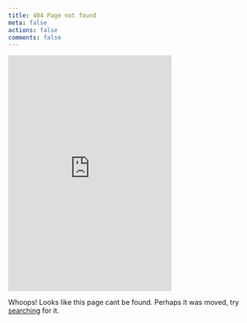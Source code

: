 ```yaml
---
title: 404 Page not found
meta: false
actions: false
comments: false
---
```


<iframe src="https://giphy.com/embed/VwoJkTfZAUBSU" width="332" height="480" frameBorder="0" class="giphy-embed" allowFullScreen></iframe>

Whoops! Looks like this page cant be found. Perhaps it was moved, try <a href="#search" class="open-algolia-search">searching</a> for it. 